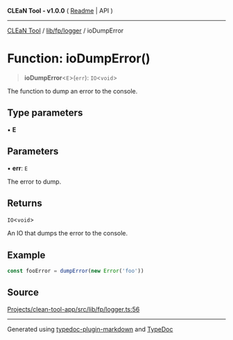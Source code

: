 **CLEaN Tool - v1.0.0** ( [Readme](../../../../README.md) \| API )

***

[CLEaN Tool](../../../../modules.md) / [lib/fp/logger](../README.md) / ioDumpError

# Function: ioDumpError()

> **ioDumpError**\<`E`\>(`err`): `IO`\<`void`\>

The function to dump an error to the console.

## Type parameters

▪ **E**

## Parameters

▪ **err**: `E`

The error to dump.

## Returns

`IO`\<`void`\>

An IO that dumps the error to the console.

## Example

```ts
const fooError = dumpError(new Error('foo'))
```

## Source

[Projects/clean-tool-app/src/lib/fp/logger.ts:56](https://github.com/yuckyh/clean-tool-app/)

***

Generated using [typedoc-plugin-markdown](https://www.npmjs.com/package/typedoc-plugin-markdown) and [TypeDoc](https://typedoc.org/)
